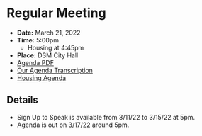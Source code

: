 # Regular Meeting

- **Date:** March 21, 2022
- **Time:** 5:00pm 
    - Housing at 4:45pm
- **Place:** DSM City Hall
- [Agenda PDF](https://councildocs.dsm.city/agendas/ag20220321.pdf?pdf=Agenda&t=1647558949643)
- [Our Agenda Transcription](#/view/agenda~2022~transcription~03-21_RM)
- [Housing Agenda](https://councildocs.dsm.city/agendas/mg20220321.pdf?pdf=Housing%20Agendas&t=1647558949643)

## Details

- Sign Up to Speak is available from 3/11/22 to 3/15/22 at 5pm.
- Agenda is out on 3/17/22 around 5pm.
